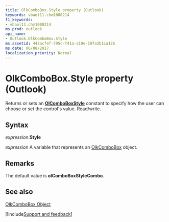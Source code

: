 ```yaml
---
title: OlkComboBox.Style property (Outlook)
keywords: vbaol11.chm1000214
f1_keywords:
- vbaol11.chm1000214
ms.prod: outlook
api_name:
- Outlook.OlkComboBox.Style
ms.assetid: 442acfef-795c-f41a-a19e-197a3b1ca12b
ms.date: 06/08/2017
localization_priority: Normal
---
```



# OlkComboBox.Style property (Outlook)

Returns or sets an  **[OlComboBoxStyle](Outlook.OlComboBoxStyle.md)** constant to specify how the user can choose or set the control's value. Read/write.


## Syntax

_expression_.**Style**

_expression_ A variable that represents an [OlkComboBox](Outlook.OlkComboBox.md) object.


## Remarks

The default value is  **olComboBoxStyleCombo**.


## See also


[OlkComboBox Object](Outlook.OlkComboBox.md)

[!include[Support and feedback](~/includes/feedback-boilerplate.md)]